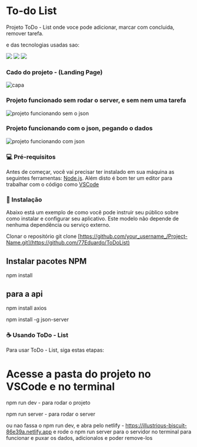 # To-do List

Projeto ToDo - List onde voce pode adicionar, marcar com concluida, remover tarefa.

e das tecnologias usadas sao:

<img src="https://img.shields.io/badge/React-20232A?style=for-the-badge&logo=react&logoColor=61DAFB" />     <img src="https://img.shields.io/badge/TypeScript-007ACC?style=for-the-badge&logo=typescript&logoColor=white" />     <img src="https://img.shields.io/badge/Netlify-00C7B7?style=for-the-badge&logo=netlify&logoColor=white" />
 

### Cado do projeto - (Landing Page)


![capa](https://github.com/77Eduardo/ToDoList/assets/103968776/653c30ca-e3f6-4711-a0b2-aa60bccf8f81)

### Projeto funcionado sem rodar o server, e sem nem uma tarefa


![projeto funcionando sem o json](https://github.com/77Eduardo/ToDoList/assets/103968776/32f2a46a-8d18-4634-9769-54c839f291f8)

### Projeto funcionando com o json, pegando o dados 


![projeto funcionando com json](https://github.com/77Eduardo/ToDoList/assets/103968776/5ff86ac0-f5a2-4d1a-bc4f-2e87c4046f1a)


### 💻 Pré-requisitos

Antes de começar, você vai precisar ter instalado em sua máquina as seguintes ferramentas:
[Node.js](https://nodejs.org/en/). Além disto é bom ter um editor para trabalhar com o código como [VSCode](https://code.visualstudio.com/)

### 🚀 Instalação
Abaixo está um exemplo de como você pode instruir seu público sobre como instalar e configurar seu aplicativo. Este modelo não depende de nenhuma dependência ou serviço externo.

Clonar o repositório
git clone [https://github.com/your_username_/Project-Name.git](https://github.com/77Eduardo/ToDoList)

## Instalar pacotes NPM

npm install

## para a api

npm install axios

npm install -g json-server
 
### ☕ Usando ToDo - List
Para usar ToDo - List, siga estas etapas:

# Acesse a pasta do projeto no VSCode e no terminal
npm run dev - para rodar o projeto

npm run server - para rodar o server

ou nao fassa o npm run dev, e abra pelo netlify - https://illustrious-biscuit-86e39a.netlify.app 
e rode o npm run server para o servidor no terminal para funcionar e puxar os
dados, adicionalos e poder remove-los
